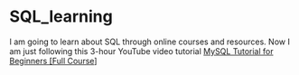 # SQL_learning

I am going to learn about SQL through online courses and resources. 
Now I am just following this 3-hour YouTube video tutorial [MySQL Tutorial for Beginners \[Full Course\]](https://www.youtube.com/watch?v=7S_tz1z_5bA)
